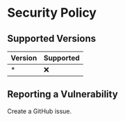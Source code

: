# Security Policy

## Supported Versions

| Version | Supported          |
| ------- | ------------------ |
| *       | :x:                |

## Reporting a Vulnerability

Create a GitHub issue.
